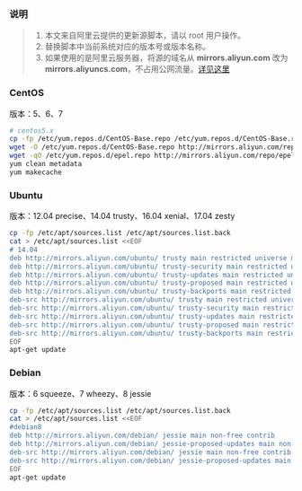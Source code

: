 ### 说明
> 1. 本文来自阿里云提供的更新源脚本，请以 root 用户操作。
> 2. 替换脚本中当前系统对应的版本号或版本名称。
> 3. 如果使用的是阿里云服务器，将源的域名从 **mirrors.aliyun.com** 改为 **mirrors.aliyuncs.com**，不占用公网流量。[详见这里](http://mirrors.aliyun.com/)

### CentOS

版本：5、6、7

```bash
# centos5.x
cp -fp /etc/yum.repos.d/CentOS-Base.repo /etc/yum.repos.d/CentOS-Base.repo.bak
wget -O /etc/yum.repos.d/CentOS-Base.repo http://mirrors.aliyun.com/repo/Centos-5.repo
wget -qO /etc/yum.repos.d/epel.repo http://mirrors.aliyun.com/repo/epel-5.repo
yum clean metadata
yum makecache
```

### Ubuntu

版本：12.04 precise、14.04 trusty、16.04 xenial、17.04 zesty

```bash
cp -fp /etc/apt/sources.list /etc/apt/sources.list.back
cat > /etc/apt/sources.list <<EOF
# 14.04
deb http://mirrors.aliyun.com/ubuntu/ trusty main restricted universe multiverse
deb http://mirrors.aliyun.com/ubuntu/ trusty-security main restricted universe multiverse
deb http://mirrors.aliyun.com/ubuntu/ trusty-updates main restricted universe multiverse
deb http://mirrors.aliyun.com/ubuntu/ trusty-proposed main restricted universe multiverse
deb http://mirrors.aliyun.com/ubuntu/ trusty-backports main restricted universe multiverse
deb-src http://mirrors.aliyun.com/ubuntu/ trusty main restricted universe multiverse
deb-src http://mirrors.aliyun.com/ubuntu/ trusty-security main restricted universe multiverse
deb-src http://mirrors.aliyun.com/ubuntu/ trusty-updates main restricted universe multiverse
deb-src http://mirrors.aliyun.com/ubuntu/ trusty-proposed main restricted universe multiverse
deb-src http://mirrors.aliyun.com/ubuntu/ trusty-backports main restricted universe multiverse
EOF
apt-get update
```

### Debian

版本：6 squeeze、7 wheezy、8 jessie

```bash
cp -fp /etc/apt/sources.list /etc/apt/sources.list.back
cat > /etc/apt/sources.list <<EOF
#debian8
deb http://mirrors.aliyun.com/debian/ jessie main non-free contrib
deb http://mirrors.aliyun.com/debian/ jessie-proposed-updates main non-free contrib
deb-src http://mirrors.aliyun.com/debian/ jessie main non-free contrib
deb-src http://mirrors.aliyun.com/debian/ jessie-proposed-updates main non-free contrib
EOF
apt-get update
```
